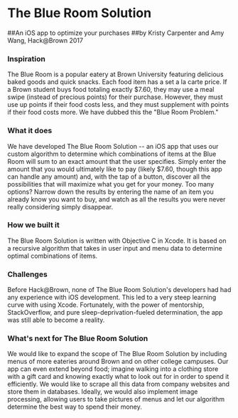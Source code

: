 # The Blue Room Solution
##An iOS app to optimize your purchases
##by Kristy Carpenter and Amy Wang, Hack@Brown 2017

### Inspiration
The Blue Room is a popular eatery at Brown University featuring delicious baked goods and quick snacks. Each food item has a set a la carte price. If a Brown student buys food totaling exactly $7.60, they may use a meal swipe (instead of precious points) for their purchase. However, they must use up points if their food costs less, and they must supplement with points if their food costs more. We have dubbed this the "Blue Room Problem."

### What it does
We have developed The Blue Room Solution -- an iOS app that uses our custom algorithm to determine which combinations of items at the Blue Room will sum to an exact amount that the user specifies. Simply enter the amount that you would ultimately like to pay (likely $7.60, though this app can handle any amount) and, with the tap of a button, discover all the possibilities that will maximize what you get for your money. Too many options? Narrow down the results by entering the name of an item you already know you want to buy, and watch as all the results you were never really considering simply disappear.

### How we built it
The Blue Room Solution is written with Objective C in Xcode. It is based on a recursive algorithm that takes in user input and menu data to determine optimal combinations of items.

### Challenges
Before Hack@Brown, none of The Blue Room Solution's developers had had any experience with iOS development. This led to a very steep learning curve with using Xcode. Fortunately, with the power of mentorship, StackOverflow, and pure sleep-deprivation-fueled determination, the app was still able to become a reality.

### What's next for The Blue Room Solution
We would like to expand the scope of The Blue Room Solution by including menus of more eateries around Brown and on other college campuses. Our app can even extend beyond food; imagine walking into a clothing store with a gift card and knowing exactly what to look out for in order to spend it efficiently. We would like to scrape all this data from company websites and store them in databases. Ideally, we would also implement image processing, allowing users to take pictures of menus and let our algorithm determine the best way to spend their money.
